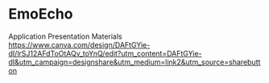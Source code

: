 # EmoEcho

Application Presentation Materials
https://www.canva.com/design/DAFtGYie-dI/lrSJ12AFdToOtAQv_toYnQ/edit?utm_content=DAFtGYie-dI&utm_campaign=designshare&utm_medium=link2&utm_source=sharebutton
